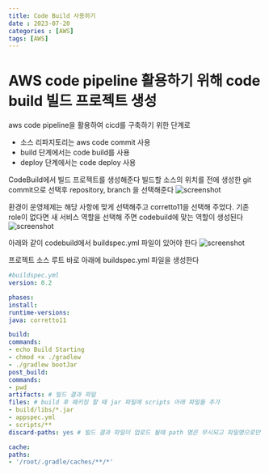 ```yaml
---
title: Code Build 사용하기
date : 2023-07-20
categories : [AWS]
tags: [AWS]
---
```


# AWS code pipeline 활용하기 위해 code build 빌드 프로젝트 생성

aws code pipeline을 활용하여 cicd를 구축하기 위한 단계로
- 소스 리파지토리는 aws code commit 사용
- build 단계에서는 code build를 사용
- deploy 단계에서는 code deploy 사용

CodeBuild에서 빌드 프로젝트를 생성해준다
빌드할 소스의 위치를 전에 생성한 git commit으로 선택후 repository, branch 을 선택해준다
![screenshot](https://github.com/hyunhyun/hyunhyun.github.io/assets/18597515/4fbe7201-5bb5-4ca1-95fc-ba4f9e514c46)

환경이 운영체제는 해당 사항에 맞게 선택해주고
corretto11을 선택해 주었다\.
기존 role이 없다면 새 서비스 역할을 선택해 주면 codebuild에 맞는 역할이 생성된다
![screenshot](https://github.com/hyunhyun/hyunhyun.github.io/assets/18597515/b12aeb4d-bb15-460a-bbd3-559c3481fc79)

아래와 같이 codebuild에서 buildspec\.yml 파일이 있어야 한다
![screenshot](https://github.com/hyunhyun/hyunhyun.github.io/assets/18597515/69d69132-212c-4423-8d39-08bb26587ed0)

프로젝트 소스 루트 바로 아래에 buildspec\.yml 파일을 생성한다
```yml
#buildspec.yml
version: 0.2

phases:
install:
runtime-versions:
java: corretto11

build:
commands:
- echo Build Starting
- chmod +x ./gradlew
- ./gradlew bootJar
post_build:
commands:
- pwd
artifacts: # 빌드 결과 파일
files: # build 후 패키징 할 때 jar 파일에 scripts 아래 파일들 추가
- build/libs/*.jar
- appspec.yml
- scripts/**
discard-paths: yes # 빌드 결과 파일이 업로드 될때 path 명은 무시되고 파일명으로만 업로드 됨

cache:
paths:
- '/root/.gradle/caches/**/*'
```


